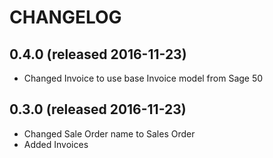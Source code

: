# CHANGELOG

## 0.4.0 (released 2016-11-23)

- Changed Invoice to use base Invoice model from Sage 50

## 0.3.0 (released 2016-11-23)

- Changed Sale Order name to Sales Order
- Added Invoices
